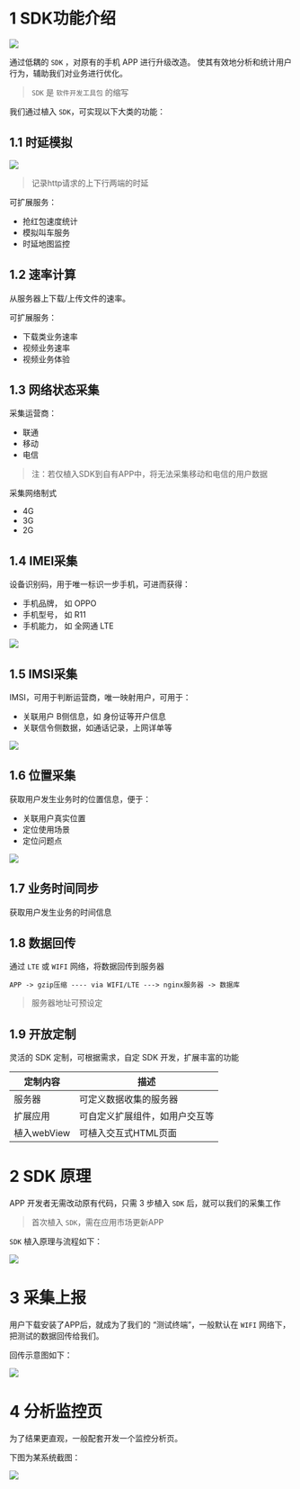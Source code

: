 # 1 SDK功能介绍

![](http://www.imaoda.com/s/img/intro/s2.png)

通过低耦的 `SDK` ，对原有的手机 APP 进行升级改造。 使其有效地分析和统计用户行为，辅助我们对业务进行优化。

> `SDK` 是 `软件开发工具包` 的缩写

我们通过植入 `SDK`，可实现以下大类的功能：

## 1.1 时延模拟

![](http://www.imaoda.com/s/img/intro/s4.png)


> 记录http请求的上下行两端的时延

可扩展服务：

- 抢红包速度统计
- 模拟叫车服务
- 时延地图监控

## 1.2 速率计算

从服务器上下载/上传文件的速率。

可扩展服务：

- 下载类业务速率
- 视频业务速率
- 视频业务体验

## 1.3 网络状态采集

采集运营商：

- 联通
- 移动
- 电信

> 注：若仅植入SDK到自有APP中，将无法采集移动和电信的用户数据

采集网络制式

- 4G
- 3G
- 2G

## 1.4 IMEI采集

设备识别码，用于唯一标识一步手机，可进而获得：

- 手机品牌， 如 OPPO
- 手机型号， 如 R11
- 手机能力， 如 全网通 LTE

![](http://www.imaoda.com/s/img/intro/s5.png)

## 1.5 IMSI采集

IMSI，可用于判断运营商，唯一映射用户，可用于：

- 关联用户 B侧信息，如 身份证等开户信息
- 关联信令侧数据，如通话记录，上网详单等

![](http://www.imaoda.com/s/img/intro/s6.png)


## 1.6 位置采集

获取用户发生业务时的位置信息，便于：

- 关联用户真实位置
- 定位使用场景
- 定位问题点

![](http://www.imaoda.com/s/img/intro/s7.png)


## 1.7 业务时间同步

获取用户发生业务的时间信息

## 1.8 数据回传

通过 `LTE` 或 `WIFI` 网络，将数据回传到服务器

```
APP -> gzip压缩 ---- via WIFI/LTE ---> nginx服务器 -> 数据库
```
> 服务器地址可预设定

## 1.9 开放定制

灵活的 SDK 定制，可根据需求，自定 SDK 开发，扩展丰富的功能

定制内容|描述
---|---
服务器|可定义数据收集的服务器
扩展应用|可自定义扩展组件，如用户交互等
植入webView|可植入交互式HTML页面

# 2 SDK 原理

APP 开发者无需改动原有代码，只需 3 步植入 `SDK` 后，就可以我们的采集工作

> 首次植入 `SDK`，需在应用市场更新APP

`SDK` 植入原理与流程如下：

![](http://www.imaoda.com/s/img/intro/s1.png)

# 3 采集上报

用户下载安装了APP后，就成为了我们的 “测试终端”，一般默认在 `WIFI` 网络下，把测试的数据回传给我们。

回传示意图如下：

![](http://www.imaoda.com/s/img/intro/s3.png)

# 4 分析监控页

为了结果更直观，一般配套开发一个监控分析页。

下图为某系统截图：

![](http://www.imaoda.com/s/img/intro/s8.jpg)
